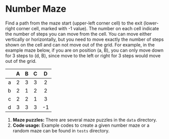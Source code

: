 # Number Maze

Find a path from the maze start (upper-left corner cell) to the exit (lower-right corner cell, marked with -1 value).
The number on each cell indicate the number of steps you can move from the cell.  You can move either vertically or
horizontally, but you need to move exactly the number of steps shown on the cell and can not move out of the grid.
For example, in the example maze below, if you are on position (a, B),
you can only move down for 3 steps to (d, B), since move to the left or right for 3 steps would move out of the grid.

|     |  A  |  B  |  C  |  D  |
|----:|:---:|:---:|:---:|:---:|
|   a |  2  |  3  |  3  |  2  |
|   b |  2  |  1  |  2  |  2  |
|   c |  2  |  2  |  1  |  3  |
|   d |  3  |  3  |  3  | -1  |


1. **Maze puzzles:** There are several maze puzzles in the `data` directory.
2. **Code usage:** Example codes to create a given number maze or a random maze can be found in `tests` directory.